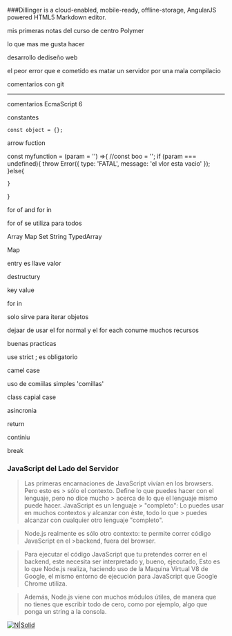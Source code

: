 ###Dillinger is a cloud-enabled, mobile-ready, offline-storage, AngularJS powered HTML5 Markdown editor.


mis primeras notas del curso de centro Polymer 

lo que mas me gusta hacer 

desarrollo dediseño web 

el peor error que e cometido es matar un servidor por una mala compilacio 

comentarios con git

---


comentarios EcmaScript 6

constantes

    const object = {};

arrow fuction


const  myfunction = (param = '') =>{
    //const boo = '';
    if (param === undefined){
        throw Error({
            type: 'FATAL',
            message: 'el vlor esta vacio'
        });
    }else{

    }

}

for of and for in

for of se utiliza para todos

Array
Map
Set
String
TypedArray

Map

entry es llave valor

destructury

key value

for in

solo sirve para iterar objetos

dejaar de usar el for normal y el for each conume muchos recursos


buenas practicas

use strict
; es obligatorio

camel case

uso de comiilas simples 'comillas'


class capial case


asincronia

return

continiu

break

### JavaScript del Lado del Servidor

> Las primeras encarnaciones de JavaScript vivían en los browsers. Pero esto es > sólo el contexto. Define lo que puedes hacer con el lenguaje, pero no dice mucho > acerca de lo que el lenguaje mismo puede hacer. JavaScript es un lenguaje > "completo": Lo puedes usar en muchos contextos y alcanzar con éste, todo lo que > puedes alcanzar con cualquier otro lenguaje "completo".

> Node.js realmente es sólo otro contexto: te permite correr código JavaScript en  el >backend, fuera del browser.

>Para ejecutar el código JavaScript que tu pretendes correr en el backend, este necesita ser interpretado y, bueno, ejecutado, Esto es lo que Node.js realiza, haciendo uso de la Maquina Virtual V8 de Google, el mismo entorno de ejecución para JavaScript que Google Chrome utiliza.

>Además, Node.js viene con muchos módulos útiles, de manera que no tienes que escribir todo de cero, como por ejemplo, algo que ponga un string a la consola.

[![N|Solid](https://www.webpunks.co/wp-content/uploads/2016/08/nodejs-modules-webentwicklung-webdevelopment-webpunks.jpg)](https://nodejs.org/es/docs/)